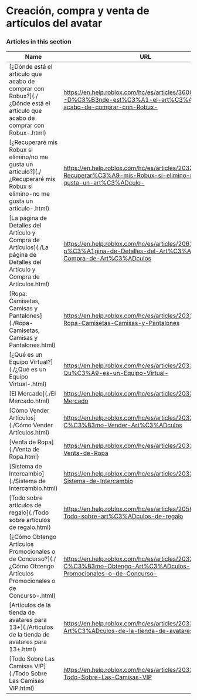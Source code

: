 # Creación, compra y venta de artículos del avatar  
### Articles in this section
Name|URL
-|-
[¿Dónde está el artículo que acabo de comprar con Robux?](./¿Dónde está el artículo que acabo de comprar con Robux-.html) |https://en.help.roblox.com/hc/es/articles/360029542532--D%C3%B3nde-est%C3%A1-el-art%C3%ADculo-que-acabo-de-comprar-con-Robux-
[¿Recuperaré mis Robux si elimino/no me gusta un artículo?](./¿Recuperaré mis Robux si elimino-no me gusta un artículo-.html) |https://en.help.roblox.com/hc/es/articles/203313290--Recuperar%C3%A9-mis-Robux-si-elimino-no-me-gusta-un-art%C3%ADculo-
[La página de Detalles del Artículo y Compra de Artículos](./La página de Detalles del Artículo y Compra de Artículos.html) |https://en.help.roblox.com/hc/es/articles/206142306-La-p%C3%A1gina-de-Detalles-del-Art%C3%ADculo-y-Compra-de-Art%C3%ADculos
[Ropa: Camisetas, Camisas y Pantalones](./Ropa- Camisetas, Camisas y Pantalones.html) |https://en.help.roblox.com/hc/es/articles/203313170-Ropa-Camisetas-Camisas-y-Pantalones
[¿Qué es un Equipo Virtual?](./¿Qué es un Equipo Virtual-.html) |https://en.help.roblox.com/hc/es/articles/203313630--Qu%C3%A9-es-un-Equipo-Virtual-
[El Mercado](./El Mercado.html) |https://en.help.roblox.com/hc/es/articles/203313300-El-Mercado
[Cómo Vender Artículos](./Cómo Vender Artículos.html) |https://en.help.roblox.com/hc/es/articles/203313260-C%C3%B3mo-Vender-Art%C3%ADculos
[Venta de Ropa](./Venta de Ropa.html) |https://en.help.roblox.com/hc/es/articles/203313180-Venta-de-Ropa
[Sistema de Intercambio](./Sistema de Intercambio.html) |https://en.help.roblox.com/hc/es/articles/203313310-Sistema-de-Intercambio
[Todo sobre artículos de regalo](./Todo sobre artículos de regalo.html) |https://en.help.roblox.com/hc/es/articles/205630374-Todo-sobre-art%C3%ADculos-de-regalo
[¿Cómo Obtengo Artículos Promocionales o de Concurso?](./¿Cómo Obtengo Artículos Promocionales o de Concurso-.html) |https://en.help.roblox.com/hc/es/articles/203313270--C%C3%B3mo-Obtengo-Art%C3%ADculos-Promocionales-o-de-Concurso-
[Artículos de la tienda de avatares para 13+](./Artículos de la tienda de avatares para 13+.html) |https://en.help.roblox.com/hc/es/articles/203313320-Art%C3%ADculos-de-la-tienda-de-avatares-para-13-
[Todo Sobre Las Camisas VIP](./Todo Sobre Las Camisas VIP.html) |https://en.help.roblox.com/hc/es/articles/203314080-Todo-Sobre-Las-Camisas-VIP